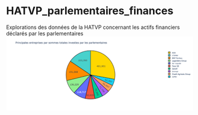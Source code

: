 # HATVP_parlementaires_finances
Explorations des données de la HATVP concernant les actifs financiers déclarés par les parlementaires
![Alt text](illustration.png?raw=true "Title")
